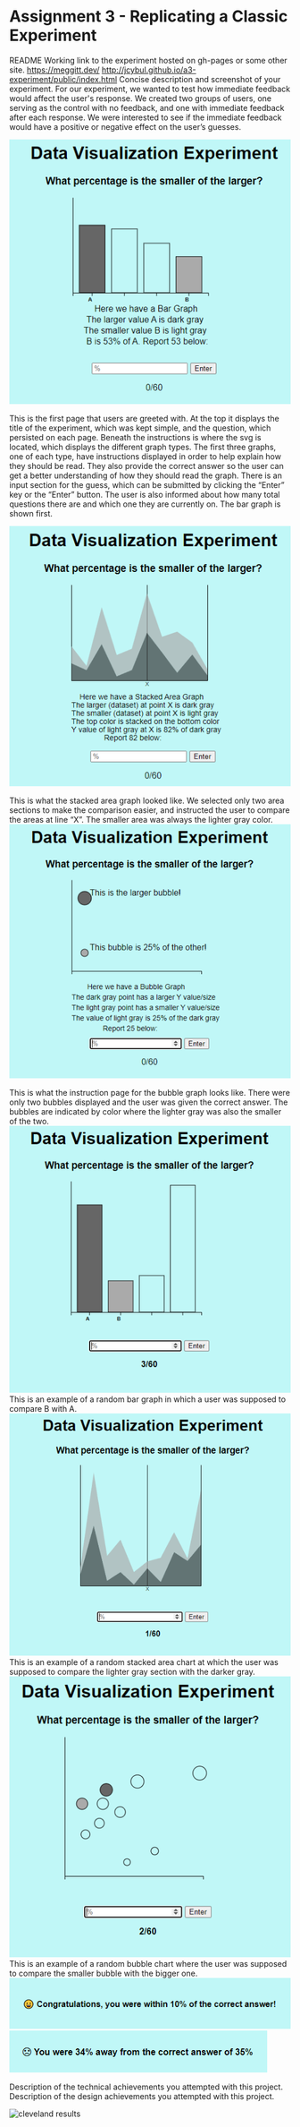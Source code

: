 Assignment 3 - Replicating a Classic Experiment  
===
README
Working link to the experiment hosted on gh-pages or some other site.
https://meggitt.dev/ 
http://jcybul.github.io/a3-experiment/public/index.html
Concise description and screenshot of your experiment.
For our experiment, we wanted to test how immediate feedback would affect the user's response. We created two groups of users, one serving as the control with no feedback, and one with immediate feedback after each response. We were interested to see if the immediate feedback would have a positive or negative effect on the user’s guesses.

![c](img/p1.png)

This is the first page that users are greeted with. At the top it displays the title of the experiment, which was kept simple, and the question, which persisted on each page. Beneath the instructions is where the svg is located, which displays the different graph types. The first three graphs, one of each type, have instructions displayed in order to help explain how they should be read. They also provide the correct answer so the user can get a better understanding of how they should read the graph. There is an input section for the guess, which can be submitted by clicking the “Enter” key or the “Enter” button. The user is also informed about how many total questions there are and which one they are currently on. The bar graph is shown first. 

![c](img/p2.png)

This is what the stacked area graph looked like. We selected only two area sections to make the comparison easier, and instructed the user to compare the areas at line “X”. The smaller area was always the lighter gray color. 
![c](img/p3.png)

This is what the instruction page for the bubble graph looks like. There were only two bubbles displayed and the user was given the correct answer. The bubbles are indicated by color where the lighter gray was also the smaller of the two. 
![c](img/p4.png)
This is an example of a random bar graph in which a user was supposed to compare B with A. 
![c](img/p5.png)
This is an example of a random stacked area chart at which the user was supposed to compare the lighter gray section with the darker gray. 
![c](img/p6.png)
This is an example of a random bubble chart where the user was supposed to compare the smaller bubble with the bigger one.
![c](img/correcy_ans.PNG)
![c](img/Wrong_answer.png)


Description of the technical achievements you attempted with this project.
Description of the design achievements you attempted with this project.


![cleveland results](img/cleveland-results.png)


